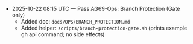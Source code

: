 - 2025-10-22 08:15 UTC — Pass AG69-Ops: Branch Protection (Gate only)
  - Added doc: `docs/OPS/BRANCH_PROTECTION.md`
  - Added helper: `scripts/branch-protection-gate.sh` (prints example gh api command; no side effects)
